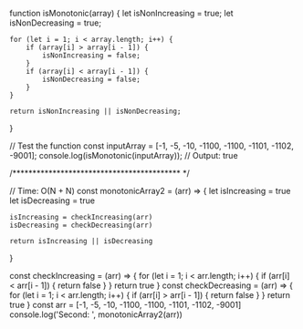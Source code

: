 function isMonotonic(array) {
    let isNonIncreasing = true;
    let isNonDecreasing = true;
    
    for (let i = 1; i < array.length; i++) {
        if (array[i] > array[i - 1]) {
            isNonIncreasing = false;
        }
        if (array[i] < array[i - 1]) {
            isNonDecreasing = false;
        }
    }
    
    return isNonIncreasing || isNonDecreasing;
}

// Test the function
const inputArray = [-1, -5, -10, -1100, -1100, -1101, -1102, -9001];
console.log(isMonotonic(inputArray)); // Output: true



/****************************************** */

// Time: O(N + N)
const monotonicArray2 = (arr) => {
    let isIncreasing = true
    let isDecreasing = true
  
    isIncreasing = checkIncreasing(arr)
    isDecreasing = checkDecreasing(arr)
  
    return isIncreasing || isDecreasing
  }
  
  const checkIncreasing = (arr) => {
    for (let i = 1; i < arr.length; i++) {
      if (arr[i] < arr[i - 1]) {
        return false
      }
    }
    return true
  }
  const checkDecreasing = (arr) => {
    for (let i = 1; i < arr.length; i++) {
      if (arr[i] > arr[i - 1]) {
        return false
      }
    }
    return true
  }
  const arr = [-1, -5, -10, -1100, -1100, -1101, -1102, -9001]
  console.log('Second: ', monotonicArray2(arr))